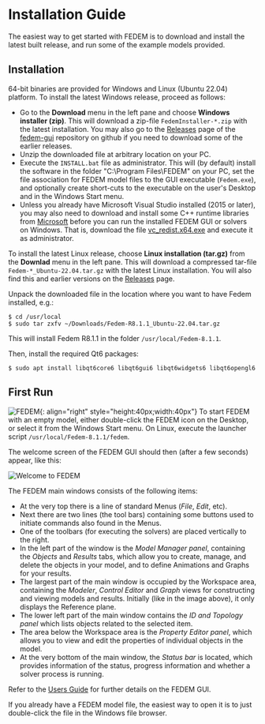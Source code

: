 # Installation Guide

The easiest way to get started with FEDEM is to download and install
the latest built release, and run some of the example models provided.

## Installation

64-bit binaries are provided for Windows and Linux (Ubuntu 22.04) platform.
To install the latest Windows release, proceed as follows:

* Go to the **Download** menu in the left pane and choose **Windows installer (zip)**.
  This will download a zip-file `FedemInstaller-*.zip` with the latest installation.
  You may also go to the [Releases](https://github.com/openfedem/fedem-gui/releases)
  page of the [fedem-gui](https://github.com/openfedem/fedem-gui) repository
  on github if you need to download some of the earlier releases.
* Unzip the downloaded file at arbitrary location on your PC.
* Execute the `INSTALL.bat` file as administrator.
  This will (by default) install the software in the folder "C:\Program Files\FEDEM"
  on your PC, set the file association for FEDEM model files to the GUI executable
  (`Fedem.exe`), and optionally create short-cuts to the executable on the user's Desktop
  and in the Windows Start menu.
* Unless you already have Microsoft Visual Studio installed (2015 or later),
  you may also need to download and install some C++ runtime libraries from
  [Microsoft](https://learn.microsoft.com/en-us/cpp/windows/latest-supported-vc-redist?view=msvc-170)
  before you can run the installed FEDEM GUI or solvers on Windows.
  That is, download the file [vc_redist.x64.exe](https://aka.ms/vs/17/release/vc_redist.x64.exe)
  and execute it as administrator.

To install the latest Linux release, choose **Linux installation (tar.gz)**
from the **Downlad** menu in the left pane. This will download a compressed tar-file
`Fedem-*_Ubuntu-22.04.tar.gz` with the latest Linux installation. You will also find this
 and earlier versions on the [Releases](https://github.com/openfedem/fedem-gui/releases) page.

Unpack the downloaded file in the location where you want to have Fedem installed, e.g.:

    $ cd /usr/local
    $ sudo tar zxfv ~/Downloads/Fedem-R8.1.1_Ubuntu-22.04.tar.gz

This will install Fedem R8.1.1 in the folder `/usr/local/Fedem-8.1.1`.

Then, install the required Qt6 packages:

    $ sudo apt install libqt6core6 libqt6gui6 libqt6widgets6 libqt6opengl6

## First Run

![FEDEM](images/logo.png){: align="right" style="height:40px;width:40px"}
To start FEDEM with an empty model,
either double-click the FEDEM icon on the Desktop,
or select it from the Windows Start menu.
On Linux, execute the launcher script `/usr/local/Fedem-8.1.1/fedem`.

The welcome screen of the FEDEM GUI should then (after a few seconds) appear, like this:

![Welcome to FEDEM](images/FedemWelcome.png)

The FEDEM main windows consists of the following items:

* At the very top there is a line of standard Menus (_File_, _Edit_, etc).
* Next there are two lines (the tool bars) containing some buttons used to
  initiate commands also found in the Menus.
* One of the toolbars (for executing the solvers) are placed vertically to the right.
* In the left part of the window is the _Model Manager panel_, containing
  the _Objects_ and _Results_ tabs, which allow you to create, manage, and delete
  the objects in your model, and to define Animations and Graphs for your results.
* The largest part of the main window is occupied by the Workspace area,
  containing the _Modeler_, _Control Editor_ and _Graph_ views for constructing
  and viewing models and results. Initially (like in the image above),
  it only displays the Reference plane.
* The lower left part of the main window contains the _ID and Topology panel_
  which lists objects related to the selected item.
* The area below the Workspace area is the _Property Editor panel_,
  which allows you to view and edit the properties of individual objects in the model.
* At the very bottom of the main window, the _Status bar_ is located,
  which provides information of the status, progress information
  and whether a solver process is running.

Refer to the [Users Guide](https://github.com/openfedem/fedem-docs/releases/download/fedem-8.1.1/FedemUsersGuide.pdf)
for further details on the FEDEM GUI.

If you already have a FEDEM model file, the easiest way to open it is to just double-click the file in the Windows file browser.
